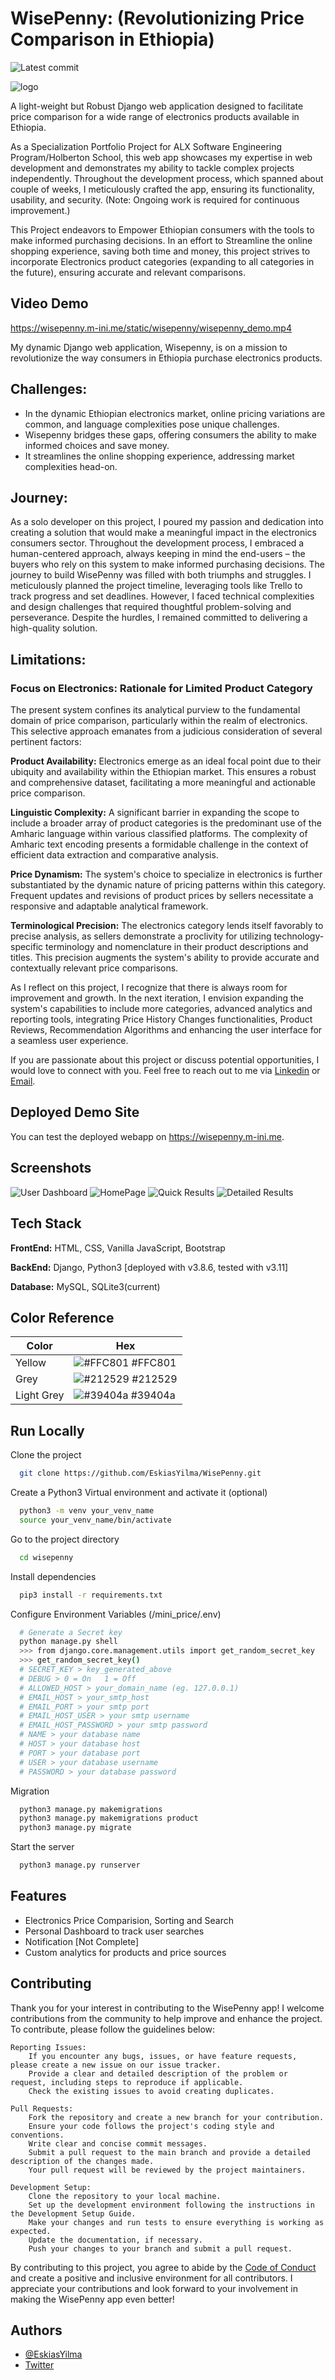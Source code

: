 
# WisePenny: (Revolutionizing Price Comparison in Ethiopia)
![Latest commit](https://img.shields.io/github/last-commit/EskiasYilma/WisePenny?style=round-square)

![logo](https://github.com/EskiasYilma/WisePenny/blob/main/product/static/wisepenny/discount_3.jpg)

A light-weight but Robust Django web application designed to facilitate price comparison for a wide range of electronics products available in Ethiopia.

As a Specialization Portfolio Project for ALX Software Engineering Program/Holberton School, this web app showcases my expertise in web development and demonstrates my ability to tackle complex projects independently. Throughout the development process, which spanned about couple of weeks, I meticulously crafted the app, ensuring its functionality, usability, and security. (Note: Ongoing work is required for continuous improvement.)

This Project endeavors to Empower Ethiopian consumers with the tools to make informed purchasing decisions. In an effort to Streamline the online shopping experience, saving both time and money, this project strives to incorporate Electronics product categories (expanding to all categories in the future), ensuring accurate and relevant comparisons.

## Video Demo
https://wisepenny.m-ini.me/static/wisepenny/wisepenny_demo.mp4


My dynamic Django web application, Wisepenny, is on a mission to revolutionize the way consumers in Ethiopia purchase electronics products.

## Challenges:

- In the dynamic Ethiopian electronics market, online pricing variations are common, and language complexities pose unique challenges.
- Wisepenny bridges these gaps, offering consumers the ability to make informed choices and save money.
- It streamlines the online shopping experience, addressing market complexities head-on.

## Journey:

As a solo developer on this project, I poured my passion and dedication into creating a solution that would make a meaningful impact in the electronics consumers sector. Throughout the development process, I embraced a human-centered approach, always keeping in mind the end-users – the buyers who rely on this system to make informed purchasing decisions.
The journey to build WisePenny was filled with both triumphs and struggles. I meticulously planned the project timeline, leveraging tools like Trello to track progress and set deadlines. However, I faced technical complexities and design challenges that required thoughtful problem-solving and perseverance. Despite the hurdles, I remained committed to delivering a high-quality solution.

## Limitations:

### Focus on Electronics: Rationale for Limited Product Category

The present system confines its analytical purview to the fundamental domain of price comparison, particularly within the realm of electronics. This selective approach emanates from a judicious consideration of several pertinent factors:

**Product Availability:** Electronics emerge as an ideal focal point due to their ubiquity and availability within the Ethiopian market. This ensures a robust and comprehensive dataset, facilitating a more meaningful and actionable price comparison.

**Linguistic Complexity:** A significant barrier in expanding the scope to include a broader array of product categories is the predominant use of the Amharic language within various classified platforms. The complexity of Amharic text encoding presents a formidable challenge in the context of efficient data extraction and comparative analysis.

**Price Dynamism:** The system's choice to specialize in electronics is further substantiated by the dynamic nature of pricing patterns within this category. Frequent updates and revisions of product prices by sellers necessitate a responsive and adaptable analytical framework.

**Terminological Precision:** The electronics category lends itself favorably to precise analysis, as sellers demonstrate a proclivity for utilizing technology-specific terminology and nomenclature in their product descriptions and titles. This precision augments the system's ability to provide accurate and contextually relevant price comparisons.

As I reflect on this project, I recognize that there is always room for improvement and growth. In the next iteration, I envision expanding the system's capabilities to include more categories, advanced analytics and reporting tools, integrating Price History Changes functionalities, Product Reviews, Recommendation Algorithms and enhancing the user interface for a seamless user experience.

If you are passionate about this project or discuss potential opportunities, I would love to connect with you. Feel free to reach out to me via [Linkedin](https://www.linkedin.com/in/eskiasyilma) or [Email](eskias@m-ini.me).

## Deployed Demo Site
You can test the deployed webapp on https://wisepenny.m-ini.me.


## Screenshots
![User Dashboard](https://github.com/EskiasYilma/WisePenny/blob/363737667e2ed8b238cd9e95f0c19a6e0fb9f179/screenshots/dashboard.png)
![HomePage](https://github.com/EskiasYilma/WisePenny/blob/363737667e2ed8b238cd9e95f0c19a6e0fb9f179/screenshots/HomePage.png)
![Quick Results](https://github.com/EskiasYilma/WisePenny/blob/363737667e2ed8b238cd9e95f0c19a6e0fb9f179/screenshots/dashboard_search_summary.png)
![Detailed Results](https://github.com/EskiasYilma/WisePenny/blob/363737667e2ed8b238cd9e95f0c19a6e0fb9f179/screenshots/dashboard_detailed_search.png)


## Tech Stack

**FrontEnd:** HTML, CSS, Vanilla JavaScript, Bootstrap

**BackEnd:** Django, Python3 [deployed with v3.8.6, tested with v3.11]

**Database:** MySQL, SQLite3(current)


## Color Reference

| Color             | Hex                                                                |
| ----------------- | ------------------------------------------------------------------ |
| Yellow | ![#FFC801](https://via.placeholder.com/10/ffc801?text=+) #FFC801 |
| Grey | ![#212529](https://via.placeholder.com/10/212529?text=+) #212529 |
| Light Grey | ![#39404a](https://via.placeholder.com/10/39404a?text=+) #39404a |

## Run Locally

Clone the project

```bash
  git clone https://github.com/EskiasYilma/WisePenny.git
```

Create a Python3 Virtual environment and activate it (optional)

```bash
  python3 -m venv your_venv_name
  source your_venv_name/bin/activate
```

Go to the project directory

```bash
  cd wisepenny
```

Install dependencies

```bash
  pip3 install -r requirements.txt
```

Configure Environment Variables (/mini_price/.env)

```bash
  # Generate a Secret key
  python manage.py shell
  >>> from django.core.management.utils import get_random_secret_key
  >>> get_random_secret_key()
  # SECRET_KEY > key_generated_above
  # DEBUG > 0 = On   1 = Off
  # ALLOWED_HOST > your_domain_name (eg. 127.0.0.1)
  # EMAIL_HOST > your_smtp_host
  # EMAIL_PORT > your smtp port
  # EMAIL_HOST_USER > your smtp username
  # EMAIL_HOST_PASSWORD > your smtp password
  # NAME > your database name
  # HOST > your database host
  # PORT > your database port
  # USER > your database username
  # PASSWORD > your database password
```

Migration

```bash
  python3 manage.py makemigrations
  python3 manage.py makemigrations product
  python3 manage.py migrate
```

Start the server

```bash
  python3 manage.py runserver
```

## Features

- Electronics Price Comparision, Sorting and Search
- Personal Dashboard to track user searches
- Notification [Not Complete]
- Custom analytics for products and price sources

## Contributing

Thank you for your interest in contributing to the WisePenny app! I welcome contributions from the community to help improve and enhance the project. To contribute, please follow the guidelines below:

    Reporting Issues:
        If you encounter any bugs, issues, or have feature requests, please create a new issue on our issue tracker.
        Provide a clear and detailed description of the problem or request, including steps to reproduce if applicable.
        Check the existing issues to avoid creating duplicates.

    Pull Requests:
        Fork the repository and create a new branch for your contribution.
        Ensure your code follows the project's coding style and conventions.
        Write clear and concise commit messages.
        Submit a pull request to the main branch and provide a detailed description of the changes made.
        Your pull request will be reviewed by the project maintainers.

    Development Setup:
        Clone the repository to your local machine.
        Set up the development environment following the instructions in the Development Setup Guide.
        Make your changes and run tests to ensure everything is working as expected.
        Update the documentation, if necessary.
        Push your changes to your branch and submit a pull request.

By contributing to this project, you agree to abide by the [Code of Conduct](https://github.com/EskiasYilma/WisePenny/blob/master/CODE_OF_CONDUCT.md) and create a positive and inclusive environment for all contributors.
I appreciate your contributions and look forward to your involvement in making the WisePenny app even better!

## Authors

- [@EskiasYilma](https://www.github.com/EskiasYilma)
- [Twitter](https://twitter.com/eskiasyilma)
